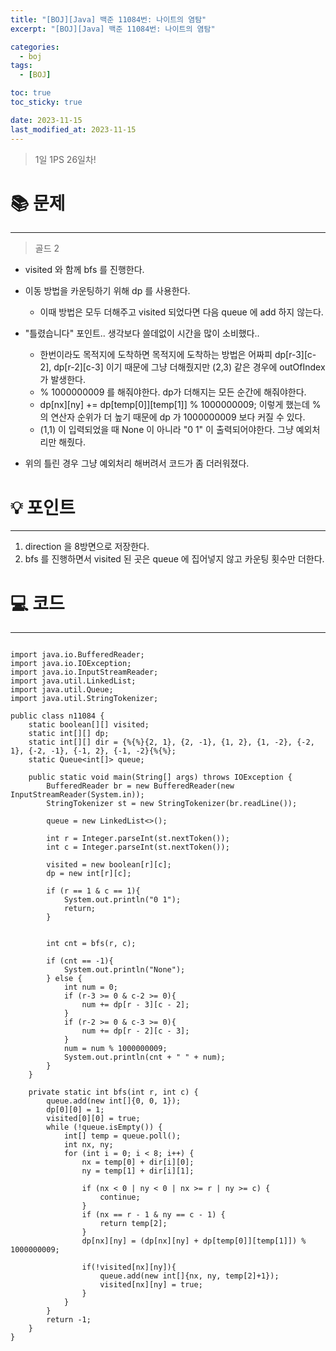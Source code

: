 ```yaml
---
title: "[BOJ][Java] 백준 11084번: 나이트의 염탐"
excerpt: "[BOJ][Java] 백준 11084번: 나이트의 염탐"

categories:
  - boj
tags:
  - [BOJ]

toc: true
toc_sticky: true

date: 2023-11-15
last_modified_at: 2023-11-15
---
```


> 1일 1PS 26일차!

# 📚 문제

---

> 골드 2

- visited 와 함께 bfs 를 진행한다.
- 이동 방법을 카운팅하기 위해 dp 를 사용한다. 
    - 이때 방법은 모두 더해주고 visited 되었다면 다음 queue 에 add 하지 않는다.

- "틀렸습니다" 포인트.. 생각보다 쓸데없이 시간을 많이 소비했다.. 
    - 한번이라도 목적지에 도착하면 목적지에 도착하는 방법은 어짜피 dp[r-3][c-2], dp[r-2][c-3] 이기 때문에 그냥 더해줬지만 (2,3) 같은 경우에 outOfIndex 가 발생한다.
    - % 1000000009 를 해줘야한다. dp가 더해지는 모든 순간에 해줘야한다.
    - dp[nx][ny] += dp[temp[0]][temp[1]] % 1000000009; 이렇게 했는데 %의 연산자 순위가 더 높기 때문에 dp 가 1000000009 보다 커질 수 있다. 
    - (1,1) 이 입력되었을 때 None 이 아니라 "0 1" 이 출력되어야한다. 그냥 예외처리만 해줬다. 

- 위의 틀린 경우 그냥 예외처리 해버려서 코드가 좀 더러워졌다.

# 💡 포인트

---

1. direction 을 8방면으로 저장한다. 
2. bfs 를 진행하면서 visited 된 곳은 queue 에 집어넣지 않고 카운팅 횟수만 더한다. 


# 💻 코드

---

```

import java.io.BufferedReader;
import java.io.IOException;
import java.io.InputStreamReader;
import java.util.LinkedList;
import java.util.Queue;
import java.util.StringTokenizer;

public class n11084 {
    static boolean[][] visited;
    static int[][] dp;
    static int[][] dir = {%{%}{2, 1}, {2, -1}, {1, 2}, {1, -2}, {-2, 1}, {-2, -1}, {-1, 2}, {-1, -2}{%{%};
    static Queue<int[]> queue;

    public static void main(String[] args) throws IOException {
        BufferedReader br = new BufferedReader(new InputStreamReader(System.in));
        StringTokenizer st = new StringTokenizer(br.readLine());

        queue = new LinkedList<>();

        int r = Integer.parseInt(st.nextToken());
        int c = Integer.parseInt(st.nextToken());

        visited = new boolean[r][c];
        dp = new int[r][c];

        if (r == 1 & c == 1){
            System.out.println("0 1");
            return;
        }


        int cnt = bfs(r, c);

        if (cnt == -1){
            System.out.println("None");
        } else {
            int num = 0;
            if (r-3 >= 0 & c-2 >= 0){
                num += dp[r - 3][c - 2];
            }
            if (r-2 >= 0 & c-3 >= 0){
                num += dp[r - 2][c - 3];
            }
            num = num % 1000000009;
            System.out.println(cnt + " " + num);
        }
    }

    private static int bfs(int r, int c) {
        queue.add(new int[]{0, 0, 1});
        dp[0][0] = 1;
        visited[0][0] = true;
        while (!queue.isEmpty()) {
            int[] temp = queue.poll();
            int nx, ny;
            for (int i = 0; i < 8; i++) {
                nx = temp[0] + dir[i][0];
                ny = temp[1] + dir[i][1];

                if (nx < 0 | ny < 0 | nx >= r | ny >= c) {
                    continue;
                }
                if (nx == r - 1 & ny == c - 1) {
                    return temp[2];
                }
                dp[nx][ny] = (dp[nx][ny] + dp[temp[0]][temp[1]]) % 1000000009;

                if(!visited[nx][ny]){
                    queue.add(new int[]{nx, ny, temp[2]+1});
                    visited[nx][ny] = true;
                }
            }
        }
        return -1;
    }
}

```
